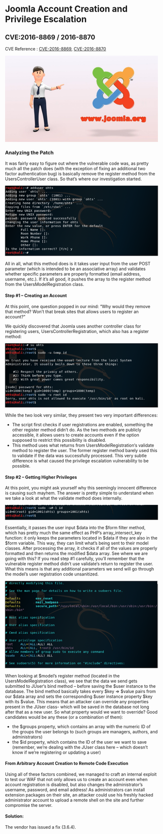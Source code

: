 # Joomla Account Creation and Privilege Escalation
## CVE:2016-8869 / 2016-8870

CVE Reference :  [CVE-2016-8869](https://cve.mitre.org/cgi-bin/cvename.cgi?name=CVE-2016-8869), [CVE-2016-8870](https://cve.mitre.org/cgi-bin/cvename.cgi?name=CVE-2016-8870)

![](/Images/1.jpg)

### Analyzing the Patch
It was fairly easy to figure out where the vulnerable code was, as pretty much all the patch does (with the exception of fixing an additional two factor authentication bug) is basically remove the register method from the UsersControllerUser class. So that’s where our investigation started.

![](/Images/2.png)

All in all, what this method does is it takes user input from the user POST parameter (which is intended to be an associative array) and validates whether specific parameters are properly formatted (email address, username, etc.). If it’s all good, it pushes the array to the register method from the UsersModelRegistration class.

#### Step #1 – Creating an Account

At this point, one question popped in our mind: “Why would they remove that method? Won’t that break sites that allows users to register an account?”

We quickly discovered that Joomla uses another controller class for registering users, UsersControllerRegistration, which also has a register method:

![](/Images/3.png)

While the two look very similar, they present two very important differences:

- The script first checks if user registrations are enabled, something the other register method didn’t do. As the two methods are publicly accessible, it allows users to create accounts even if the option supposed to restrict this possibility is disabled.
- This method uses what returns from UsersModelRegistration‘s validate method to register the user. The former register method barely used this to validate if the data was successfully processed.
This very subtle difference is what caused the privilege escalation vulnerability to be possible.

#### Step #2 – Getting Higher Privileges

At this point, you might ask yourself why this seemingly innocent difference is causing such mayhem. The answer is pretty simple to understand when we take a look at what the validate method does internally.

![](/Images/4.png)

Essentially, it passes the user input $data into the $form filter method, which has pretty much the same effect as PHP’s array_intersect_key function: it only keeps the parameters located in $data if they are also in the $form variable. This way, they can limit what’s being sent to their model classes. After processing the array, it checks if all of the values are properly formatted and then returns the modified $data array.
See where we are going with this? If you read step #1 carefully, you’ll remember that the vulnerable register method didn’t use validate‘s return to register the user.
What this means is that any additional parameters we send will go through the model’s user registration code unsanitized.

![](/Images/5.png)

When looking at $model’s register method (located in the UsersModelRegistration class), we see that the data we send gets submitted to JUser‘s bind method – before saving the $user instance to the database.
The bind method basically takes every $key => $value pairs from our $data array and sets the corresponding $user instance property $key with its $value. This means that an attacker can override any properties present in the JUser class- which will be saved in the database not long after that as a new user.
So what property would we want to override? Good candidates would be any these (or a combination of them):

- the $groups property, which contains an array with the numeric ID of the groups the user belongs to (such groups are managers, authors, and administrators)
- the $id property, which contains the ID of the user we want to save (remember, we’re dealing with the JUser class here – which doesn’t know if we’re registering or updating a user)

#### From Arbitrary Account Creation to Remote Code Execution
Using all of these factors combined, we managed to craft an internal exploit to test our WAF that not only allows us to create an account even when account registration is disabled, but also changes the administrator’s username, password, and email address!
As administrators can install extension packages on their site, an attacker could use his freshly hacked administrator account to upload a remote shell on the site and further compromise the server.

#### Solution:   
The vendor has issued a fix (3.6.4).







